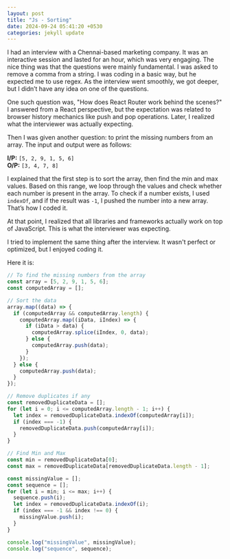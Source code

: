 ```yaml
---
layout: post
title: "Js - Sorting"
date: 2024-09-24 05:41:20 +0530
categories: jekyll update
---
```


I had an interview with a Chennai-based marketing company. It was an interactive session and lasted for an hour, which was very engaging. The nice thing was that the questions were mainly fundamental. I was asked to remove a comma from a string. I was coding in a basic way, but he expected me to use regex. As the interview went smoothly, we got deeper, but I didn’t have any idea on one of the questions.

One such question was, "How does React Router work behind the scenes?" I answered from a React perspective, but the expectation was related to browser history mechanics like push and pop operations. Later, I realized what the interviewer was actually expecting.

Then I was given another question: to print the missing numbers from an array.
The input and output were as follows:

**I/P:** `[5, 2, 9, 1, 5, 6]`  
**O/P:** `[3, 4, 7, 8]`

I explained that the first step is to sort the array, then find the min and max values. Based on this range, we loop through the values and check whether each number is present in the array. To check if a number exists, I used `indexOf`, and if the result was `-1`, I pushed the number into a new array. That’s how I coded it.

At that point, I realized that all libraries and frameworks actually work on top of JavaScript. This is what the interviewer was expecting.

I tried to implement the same thing after the interview. It wasn't perfect or optimized, but I enjoyed coding it.

Here it is:

```js
// To find the missing numbers from the array
const array = [5, 2, 9, 1, 5, 6];
const computedArray = [];

// Sort the data
array.map((data) => {
  if (computedArray && computedArray.length) {
    computedArray.map((iData, iIndex) => {
      if (iData > data) {
        computedArray.splice(iIndex, 0, data);
      } else {
        computedArray.push(data);
      }
    });
  } else {
    computedArray.push(data);
  }
});

// Remove duplicates if any
const removedDuplicateData = [];
for (let i = 0; i <= computedArray.length - 1; i++) {
  let index = removedDuplicateData.indexOf(computedArray[i]);
  if (index === -1) {
    removedDuplicateData.push(computedArray[i]);
  }
}

// Find Min and Max
const min = removedDuplicateData[0];
const max = removedDuplicateData[removedDuplicateData.length - 1];

const missingValue = [];
const sequence = [];
for (let i = min; i <= max; i++) {
  sequence.push(i);
  let index = removedDuplicateData.indexOf(i);
  if (index === -1 && index !== 0) {
    missingValue.push(i);
  }
}

console.log("missingValue", missingValue);
console.log("sequence", sequence);
```
